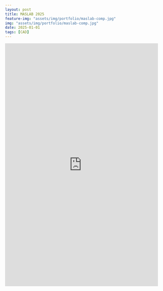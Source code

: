 ```yaml
---
layout: post
title: MASLAB 2025
feature-img: "assets/img/portfolio/maslab-comp.jpg"
img: "assets/img/portfolio/maslab-comp.jpg"
date: 2025-01-01
tags: [CAD]
---
```


<iframe
  src="https://maslab.mit.edu/2025/wiki/team15"
  width="100%"
  height="800"
  style="border:none; overflow:auto;">
</iframe>

